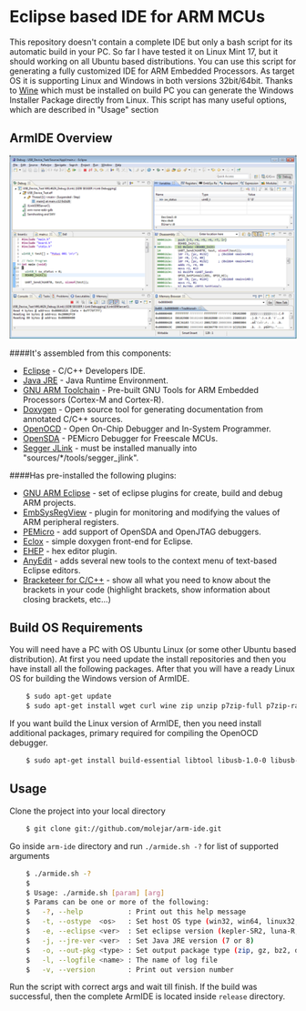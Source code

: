 Eclipse based IDE for ARM MCUs
==============================


This repository doesn't contain a complete IDE but only a bash script for its automatic build in your PC. So far I have tested it on Linux Mint 17, but it should working on all Ubuntu based distributions. You can use this script for generating a fully customized IDE for ARM Embedded Processors. As target OS it is supporting Linux and Windows in both versions 32bit/64bit. Thanks to [Wine](https://www.winehq.org) which must be installed on build PC you can generate the Windows Installer Package directly from Linux. This script has many useful options, which are described in "Usage" section 


## ArmIDE Overview

<p align="center">
  <img src="docs/debug_window.png" alt="ArmIDE: main window"/>
</p>

####It's assembled from this components:
* [Eclipse](http://www.eclipse.org/downloads/) - C/C++ Developers IDE.
* [Java JRE](http://java.com/en/download/manual.jsp?locale=en) - Java Runtime Environment.
* [GNU ARM Toolchain](https://launchpad.net/gcc-arm-embedded) - Pre-built GNU Tools for ARM Embedded Processors (Cortex-M and Cortex-R).
* [Doxygen](http://www.stack.nl/~dimitri/doxygen/download.html) - Open source tool for generating documentation from annotated C/C++ sources.
* [OpenOCD](http://openocd.sourceforge.net/) - Open On-Chip Debugger and In-System Programmer.
* [OpenSDA](http://www.pemicro.com/opensda/index.cfm) - PEMicro Debugger for Freescale MCUs.
* [Segger JLink](http://www.segger.com/jlink-software-beta-version.html) - must be installed manually into "sources/*/tools/segger_jlink".

####Has pre-installed the following plugins:
* [GNU ARM Eclipse](http://gnuarmeclipse.livius.net/blog/) - set of eclipse plugins for create, build and debug ARM projects.
* [EmbSysRegView](http://embsysregview.sourceforge.net/) - plugin for monitoring and modifying the values of ARM peripheral registers.
* [PEMicro](http://www.pemicro.com/opensda/index.cfm) - add support of OpenSDA and OpenJTAG debuggers.
* [Eclox](http://home.gna.org/eclox/) - simple doxygen front-end for Eclipse.
* [EHEP](http://ehep.sourceforge.net/) - hex editor plugin.
* [AnyEdit](http://andrei.gmxhome.de/anyedit/index.html) - adds several new tools to the context menu of text-based Eclipse editors.
* [Bracketeer for C/C++](http://marketplace.eclipse.org/content/bracketeer-cc-cdt#.VBc7-nWSz0o) - show all what you need to know about the brackets in your code (highlight brackets, show information about closing brackets, etc...)


## Build OS Requirements

You will need have a PC with OS Ubuntu Linux (or some other Ubuntu based distribution). At first you need update the install repositories and then you have install all the following packages. After that you will have a ready Linux OS for building the Windows version of ArmIDE.

``` bash
    $ sudo apt-get update
    $ sudo apt-get install wget curl wine zip unzip p7zip-full p7zip-rar rar git
```
If you want build the Linux version of ArmIDE, then you need install additional packages, primary required for compiling the OpenOCD debugger.

``` bash
    $ sudo apt-get install build-essential libtool libusb-1.0-0 libusb-dev libusb-1.0.0-dev libhidapi-hidraw0 libhidapi-dev
```

## Usage

Clone the project into your local directory

``` bash
    $ git clone git://github.com/molejar/arm-ide.git
```

Go inside `arm-ide` directory and run `./armide.sh -?` for list of supported arguments

``` bash
    $ ./armide.sh -?
    $ 
    $ Usage: ./armide.sh [param] [arg]
    $ Params can be one or more of the following:
    $   -?, --help           : Print out this help message
    $   -t, --ostype  <os>   : Set host OS type (win32, win64, linux32, linux64)
    $   -e, --eclipse <ver>  : Set eclipse version (kepler-SR2, luna-R, ...)
    $   -j, --jre-ver <ver>  : Set Java JRE version (7 or 8)
    $   -o, --out-pkg <type> : Set output package type (zip, gz, bz2, deb or exe)
    $   -l, --logfile <name> : The name of log file
    $   -v, --version        : Print out version number
```

Run the script with correct args and wait till finish. If the build was successful, then the complete ArmIDE is located inside `release` directory.
